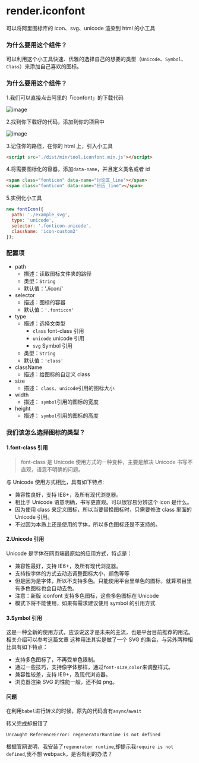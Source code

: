 # render.iconfont

可以将阿里图标库的 icon、svg、unicode 渲染到 html 的小工具

### 为什么要用这个组件？

可以利用这个小工具快速、优雅的选择自己的想要的类型（`Unicode`、`Symbol`、`Class`）来添加自己喜欢的图标。

### 为什么要用这个组件？

1.我们可以直接点击阿里的「iconfont」的下载代码

![image]('https://raw.githubusercontent.com/Kisnnnnn/render.iconfont/master/public/img/pic1.png')

2.找到你下载好的代码，添加到你的项目中

![image]('https://raw.githubusercontent.com/Kisnnnnn/render.iconfont/master/public/img/pic2.jpg')

3.记住你的路径，在你的 html 上，引入小工具

```html
<script src="./dist/min/tool.iconfont.min.js"></script>
```

4.将需要图标化的容器，添加`data-name`，并且定义类名或者 id

```html
<span class="fonticon" data-name="讨论区_line"></span>
<span class="fonticon" data-name="日历_line"></span>
```

5.实例化小工具

```js
new fontIcon({
  path: './example_svg',
  type: 'unicode',
  selector: '.fonticon-unicode',
  className: 'icon-custom2'
});
```

### 配置项

- path
  - 描述：读取图标文件夹的路径
  - 类型：`String`
  - 默认值：'./icon/'
- selector
  - 描述：图标的容器
  - 默认值：`'.fonticon'`
- type
  - 描述：选择文类型
    - `class` font-class 引用
    - `unicode` unicode 引用
    - `svg` Symbol 引用
  - 类型：`String`
  - 默认值：`'class'`
- className
  - 描述：给图标的自定义 class
- size
  - 描述： `class`、`unicode`引用的图标大小
- width
  - 描述： `symbol`引用的图标的宽度
- height
  - 描述： `symbol`引用的图标的高度

### 我们该怎么选择图标的类型？

#### 1.font-class 引用

> font-class 是 Unicode 使用方式的一种变种，主要是解决 Unicode 书写不直观，语意不明确的问题。

与 Unicode 使用方式相比，具有如下特点:

- 兼容性良好，支持 IE8+，及所有现代浏览器。
- 相比于 Unicode 语意明确，书写更直观。可以很容易分辨这个 icon 是什么。
- 因为使用 class 来定义图标，所以当要替换图标时，只需要修改 class 里面的 Unicode 引用。
- 不过因为本质上还是使用的字体，所以多色图标还是不支持的。

#### 2.Unicode 引用

Unicode 是字体在网页端最原始的应用方式，特点是：

- 兼容性最好，支持 IE6+，及所有现代浏览器。
- 支持按字体的方式去动态调整图标大小，颜色等等
- 但是因为是字体，所以不支持多色。只能使用平台里单色的图标，就算项目里有多色图标也会自动去色。
- 注意：新版 iconfont 支持多色图标，这些多色图标在 Unicode
- 模式下将不能使用，如果有需求建议使用 symbol 的引用方式

#### 3.Symbol 引用

这是一种全新的使用方式，应该说这才是未来的主流，也是平台目前推荐的用法。相关介绍可以参考这篇文章
这种用法其实是做了一个 SVG 的集合，与另外两种相比具有如下特点：

- 支持多色图标了，不再受单色限制。
- 通过一些技巧，支持像字体那样，通过`font-size`,`color`来调整样式。
- 兼容性较差，支持 IE9+，及现代浏览器。
- 浏览器渲染 SVG 的性能一般，还不如 png。

#### 问题

在利用`babel`进行转义的时候，原先的代码含有`async`/`await`

转义完成却报错了

```
Uncaught ReferenceError: regeneratorRuntime is not defined
```

根据官网说明，我安装了`regenerator runtime`,却提示我`require is not defined`,我不想 webpack，是否有别的办法？
